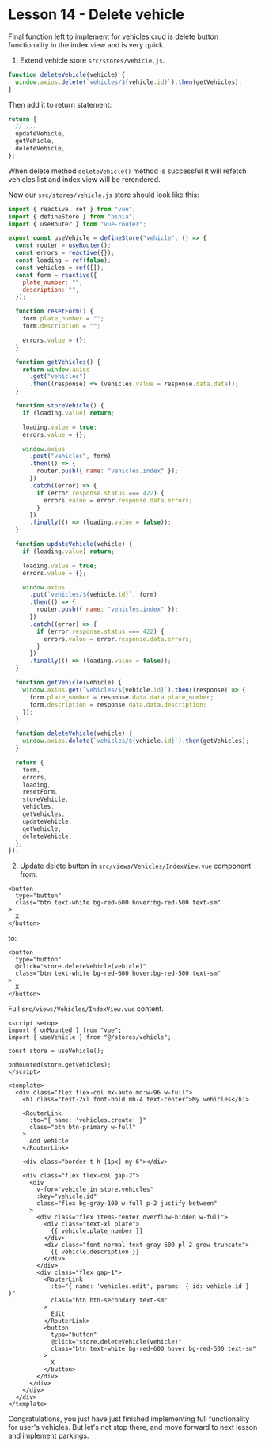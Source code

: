 # Lesson 14 - Delete vehicle

Final function left to implement for vehicles crud is delete button functionality in the index view and is very quick.

1. Extend vehicle store `src/stores/vehicle.js`.

```js
function deleteVehicle(vehicle) {
  window.axios.delete(`vehicles/${vehicle.id}`).then(getVehicles);
}
```

Then add it to return statement:

```js
return {
  // ...
  updateVehicle,
  getVehicle,
  deleteVehicle,
};
```

When delete method `deleteVehicle()` method is successful it will refetch vehicles list and index view will be rerendered.

Now our `src/stores/vehicle.js` store should look like this:

```js
import { reactive, ref } from "vue";
import { defineStore } from "pinia";
import { useRouter } from "vue-router";

export const useVehicle = defineStore("vehicle", () => {
  const router = useRouter();
  const errors = reactive({});
  const loading = ref(false);
  const vehicles = ref([]);
  const form = reactive({
    plate_number: "",
    description: "",
  });

  function resetForm() {
    form.plate_number = "";
    form.description = "";

    errors.value = {};
  }

  function getVehicles() {
    return window.axios
      .get("vehicles")
      .then((response) => (vehicles.value = response.data.data));
  }

  function storeVehicle() {
    if (loading.value) return;

    loading.value = true;
    errors.value = {};

    window.axios
      .post("vehicles", form)
      .then(() => {
        router.push({ name: "vehicles.index" });
      })
      .catch((error) => {
        if (error.response.status === 422) {
          errors.value = error.response.data.errors;
        }
      })
      .finally(() => (loading.value = false));
  }

  function updateVehicle(vehicle) {
    if (loading.value) return;

    loading.value = true;
    errors.value = {};

    window.axios
      .put(`vehicles/${vehicle.id}`, form)
      .then(() => {
        router.push({ name: "vehicles.index" });
      })
      .catch((error) => {
        if (error.response.status === 422) {
          errors.value = error.response.data.errors;
        }
      })
      .finally(() => (loading.value = false));
  }

  function getVehicle(vehicle) {
    window.axios.get(`vehicles/${vehicle.id}`).then((response) => {
      form.plate_number = response.data.data.plate_number;
      form.description = response.data.data.description;
    });
  }

  function deleteVehicle(vehicle) {
    window.axios.delete(`vehicles/${vehicle.id}`).then(getVehicles);
  }

  return {
    form,
    errors,
    loading,
    resetForm,
    storeVehicle,
    vehicles,
    getVehicles,
    updateVehicle,
    getVehicle,
    deleteVehicle,
  };
});
```

2. Update delete button in `src/views/Vehicles/IndexView.vue` component from:

```vue
<button
  type="button"
  class="btn text-white bg-red-600 hover:bg-red-500 text-sm"
>
  X
</button>
```

to:

```vue
<button
  type="button"
  @click="store.deleteVehicle(vehicle)"
  class="btn text-white bg-red-600 hover:bg-red-500 text-sm"
>
  X
</button>
```

Full `src/views/Vehicles/IndexView.vue` content.

```vue
<script setup>
import { onMounted } from "vue";
import { useVehicle } from "@/stores/vehicle";

const store = useVehicle();

onMounted(store.getVehicles);
</script>

<template>
  <div class="flex flex-col mx-auto md:w-96 w-full">
    <h1 class="text-2xl font-bold mb-4 text-center">My vehicles</h1>

    <RouterLink
      :to="{ name: 'vehicles.create' }"
      class="btn btn-primary w-full"
    >
      Add vehicle
    </RouterLink>

    <div class="border-t h-[1px] my-6"></div>

    <div class="flex flex-col gap-2">
      <div
        v-for="vehicle in store.vehicles"
        :key="vehicle.id"
        class="flex bg-gray-100 w-full p-2 justify-between"
      >
        <div class="flex items-center overflow-hidden w-full">
          <div class="text-xl plate">
            {{ vehicle.plate_number }}
          </div>
          <div class="font-normal text-gray-600 pl-2 grow truncate">
            {{ vehicle.description }}
          </div>
        </div>
        <div class="flex gap-1">
          <RouterLink
            :to="{ name: 'vehicles.edit', params: { id: vehicle.id } }"
            class="btn btn-secondary text-sm"
          >
            Edit
          </RouterLink>
          <button
            type="button"
            @click="store.deleteVehicle(vehicle)"
            class="btn text-white bg-red-600 hover:bg-red-500 text-sm"
          >
            X
          </button>
        </div>
      </div>
    </div>
  </div>
</template>
```

Congratulations, you just have just finished implementing full functionality for user's vehicles. But let's not stop there, and move forward to next lesson and implement parkings.